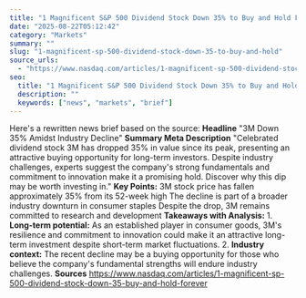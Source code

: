 ```yaml
---
title: "1 Magnificent S&P 500 Dividend Stock Down 35% to Buy and Hold Forever"
date: "2025-08-22T05:12:42"
category: "Markets"
summary: ""
slug: "1-magnificent-sp-500-dividend-stock-down-35-to-buy-and-hold"
source_urls:
  - "https://www.nasdaq.com/articles/1-magnificent-sp-500-dividend-stock-down-35-buy-and-hold-forever"
seo:
  title: "1 Magnificent S&P 500 Dividend Stock Down 35% to Buy and Hold Forever | Hash n Hedge"
  description: ""
  keywords: ["news", "markets", "brief"]
---
```

Here's a rewritten news brief based on the source:  **Headline** "3M Down 35% Amidst Industry Decline"  **Summary Meta Description** "Celebrated dividend stock 3M has dropped 35% in value since its peak, presenting an attractive buying opportunity for long-term investors. Despite industry challenges, experts suggest the company's strong fundamentals and commitment to innovation make it a promising hold. Discover why this dip may be worth investing in."  **Key Points:**   3M stock price has fallen approximately 35% from its 52-week high  The decline is part of a broader industry downturn in consumer staples  Despite the drop, 3M remains committed to research and development  **Takeaways with Analysis:**  1. **Long-term potential:** As an established player in consumer goods, 3M's resilience and commitment to innovation could make it an attractive long-term investment despite short-term market fluctuations. 2. **Industry context:** The recent decline may be a buying opportunity for those who believe the company's fundamental strengths will endure industry challenges.  **Sources** https://www.nasdaq.com/articles/1-magnificent-sp-500-dividend-stock-down-35-buy-and-hold-forever
